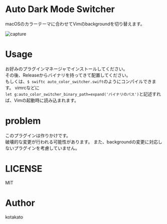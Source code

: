 # Auto Dark Mode Switcher
macOSのカラーテーマに合わせてVimのbackgroundを切り替えます。

![capture](https://github.com/kato-k/assets/blob/master/capture.gif?raw=true)

# Usage
お好みのプラグインマネージャでインストールしてください。  
その後、Releaseからバイナリを持ってきて配置してください。  
もしくは、`$ swiftc auto_color_switcher.swift`のようにコンパイルできます。
vimrcなどに  
`let g:auto_color_switcher_binary_path=expand('バイナリのパス')`と記述すれば、Vimの起動時に読み込まれます。  

# problem
このプラグインは作りかけです。  
破壊的な変更が行われる可能性があります。 
また、backgroundの変更に対応しないプラグインを考慮していません。 

# LICENSE
MIT

# Author
kotakato
